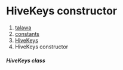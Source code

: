 
<div>

# HiveKeys constructor

</div>










1.  [talawa](../../index.md)
2.  [constants](../../constants_constants/)
3.  [HiveKeys](../../constants_constants/HiveKeys-class.md)
4.  HiveKeys constructor

##### HiveKeys class








